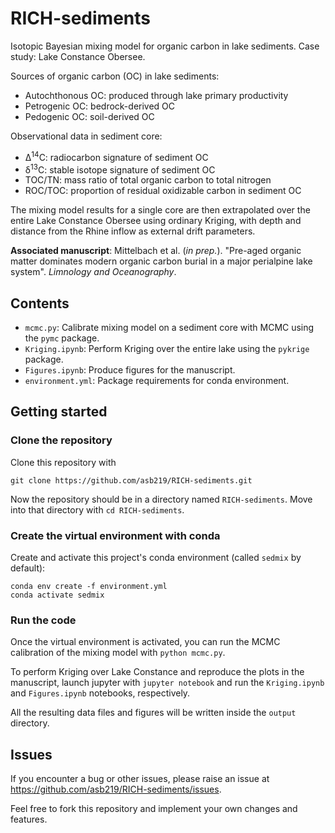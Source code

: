 # RICH-sediments

Isotopic Bayesian mixing model for organic carbon in lake sediments.
Case study: Lake Constance Obersee.

Sources of organic carbon (OC) in lake sediments:

* Autochthonous OC: produced through lake primary productivity
* Petrogenic OC: bedrock-derived OC
* Pedogenic OC: soil-derived OC

Observational data in sediment core:

* Δ<sup>14</sup>C: radiocarbon signature of sediment OC
* δ<sup>13</sup>C: stable isotope signature of sediment OC
* TOC/TN: mass ratio of total organic carbon to total nitrogen
* ROC/TOC: proportion of residual oxidizable carbon in sediment OC

The mixing model results for a single core are then extrapolated
over the entire Lake Constance Obersee using ordinary Kriging,
with depth and distance from the Rhine inflow as external drift parameters.


**Associated manuscript**:
Mittelbach et al. (_in prep._).
"Pre-aged organic matter dominates modern organic carbon burial in a major perialpine lake system".
_Limnology and Oceanography_.


## Contents

* `mcmc.py`: Calibrate mixing model on a sediment core with MCMC using the `pymc` package.
* `Kriging.ipynb`: Perform Kriging over the entire lake using the `pykrige` package.
* `Figures.ipynb`: Produce figures for the manuscript.
* `environment.yml`: Package requirements for conda environment.


## Getting started

### Clone the repository

Clone this repository with
```
git clone https://github.com/asb219/RICH-sediments.git
```

Now the repository should be in a directory named `RICH-sediments`.
Move into that directory with `cd RICH-sediments`.

### Create the virtual environment with conda

Create and activate this project's conda environment (called `sedmix` by default):
```
conda env create -f environment.yml
conda activate sedmix
```

### Run the code

Once the virtual environment is activated, you can run the MCMC calibration
of the mixing model with `python mcmc.py`.

To perform Kriging over Lake Constance and reproduce the plots in the manuscript,
launch jupyter with `jupyter notebook` and run the `Kriging.ipynb`
and `Figures.ipynb` notebooks, respectively.

All the resulting data files and figures will be written inside the `output` directory.


## Issues

If you encounter a bug or other issues, please raise an issue
at https://github.com/asb219/RICH-sediments/issues.

Feel free to fork this repository and implement your own changes and features.
